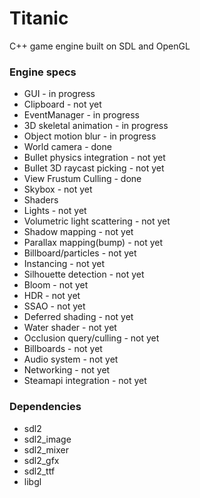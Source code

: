 # Titanic
C++ game engine built on SDL and OpenGL

### Engine specs
* GUI - in progress
 * Clipboard - not yet
* EventManager - in progress
* 3D skeletal animation - in progress
 * Object motion blur - in progress
* World camera - done
* Bullet physics integration - not yet
 *  Bullet 3D raycast picking - not yet
* View Frustum Culling - done
* Skybox - not yet
* Shaders
 * Lights - not yet
 * Volumetric light scattering - not yet
 * Shadow mapping - not yet
 * Parallax mapping(bump) - not yet
 * Billboard/particles - not yet
 * Instancing - not yet
 * Silhouette detection - not yet
 * Bloom - not yet
 * HDR - not yet
 * SSAO - not yet
 * Deferred shading - not yet
 * Water shader - not yet
 * Occlusion query/culling - not yet
 * Billboards - not yet
* Audio system - not yet
* Networking - not yet
* Steamapi integration - not yet

### Dependencies
* sdl2
* sdl2_image
* sdl2_mixer
* sdl2_gfx
* sdl2_ttf
* libgl
